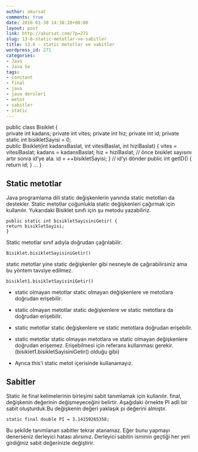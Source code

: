 ```yaml
---
author: akursat
comments: true
date: 2016-01-30 14:38:28+00:00
layout: post
link: http://akursat.com/?p=271
slug: 13-6-static-metotlar-ve-sabitler
title: 13.6 - static metotlar ve sabitler
wordpress_id: 271
categories:
- Java
- Java Se
tags:
- constant
- final
- java
- java dersleri
- metot
- sabitler
- static
---
```


public class Bisiklet {   
        private int kadans;
        private int vites;
        private int hiz;
        private int id;
        private static int bisikletSayisi = 0;      
       public Bisiklet(int kadansBaslat, int vitesiBaslat, int hiziBaslat) {
          vites = vitesiBaslat;
          kadans = kadansBaslat;
          hiz = hiziBaslat;
            // önce bisiklet sayısını artır sonra id’ye ata.
            id = ++bisikletSayisi;
        }
        // id’yi dönder
        public int getID() {
            return id;
        }
            ...
    }




## Static metotlar


Java programlama dili static değişkenlerin yanında static metotları da destekler. Static metotlar çoğunlukla static değişkenleri çağırmak için kullanılır. Yukarıdaki Bisiklet sınıfı için şu metodu yazabiliriz.

    
    public static int bisikletSayisiniGetir( {
    return bisikletSayisi;      
    }


<!-- more -->

Static metotlar sınıf adıyla doğrudan çağrılabilir.

    
    Bisiklet.bisikletSayisiniGetir()


static metotlar yine static değişkenler gibi nesneyle de çağırabilirsiniz ama bu yöntem tavsiye edilmez.

    
    bisiklet1.bisikletSayisiniGetir()





	
  * static olmayan metotlar static olmayan değişkenlere ve metotlara doğrudan erişebilir.

	
  * static olmayan metotlar static değişkenlere ve static metotlara da doğrudan erişebilir.

	
  * static metotlar static değişkenlere ve static metotlara doğrudan erişebilir.

	
  * static metotlar static olmayan metotlara ve static olmayan değişkenlere doğrudan erişemez. Erişebilmesi için referans kullanması gerekir.(bisiklet1.bisikletSayisiniGetir() olduğu gibi)

	
  * Ayrıca this’i static metot içerisinde kullanamayız.




## Sabitler


Static ile final kelimelerinin birleşimi sabit tanımlamak için kullanılır. final, değişkenin değerinin değişmeyeceğini belirtir.
Aşağıdaki örnekte PI adli bir sabit oluşturduk.Bu değişkenin değeri yaklaşık pi değerini almıştır.

    
    static final double PI = 3.14159265358;


Bu şekilde tanımlanan sabitler tekrar atanamaz. Eğer bunu yapmayı denerseniz derleyici hatası alırsınız. Derleyici sabitin isminin geçtiği her yeri girdiğiniz sabit değerinizle değiştirir.
